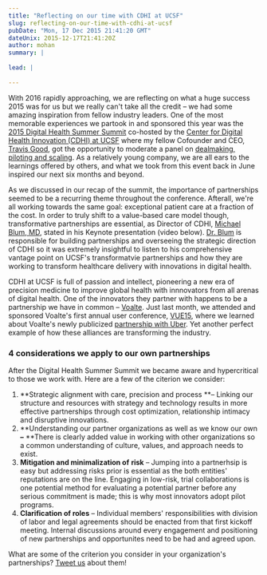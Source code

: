 ```yaml
---
title: "Reflecting on our time with CDHI at UCSF"
slug: reflecting-on-our-time-with-cdhi-at-ucsf
pubDate: "Mon, 17 Dec 2015 21:41:20 GMT"
dateUnix: 2015-12-17T21:41:20Z
author: mohan
summary: |
    
lead: |
    
---
```

With 2016 rapidly approaching, we are reflecting on what a huge success 2015 was for us but we really can't take all the credit – we had some amazing inspiration from fellow industry leaders. One of the most memorable experiences we partook in and sponsored this year was the [2015 Digital Health Summer Summit][1] co-hosted by the [Center for Digital Health Innovation (CDHI) at UCSF][2] where my fellow Cofounder and CEO, [Travis Good][3], got the opportunity to moderate a panel on [dealmaking, piloting and scaling][4]. As a relatively young company, we are all ears to the learnings offered by others, and what we took from this event back in June inspired our next six months and beyond.

As we discussed in our recap of the summit, the importance of partnerships seemed to be a recurring theme throughout the conference.  Afterall, we're all working towards the same goal: exceptional patient care at a fraction of the cost. In order to truly shift to a value-based care model though, transformative partnerships are essential, as Director of CDHI, [Michael Blum, MD][5], stated in his Keynote presentation (video below). [Dr. Blum][6] is responsible for building partnerships and overseeing the strategic direction of CDHI so it was extremely insightful to listen to his comprehensive vantage point on UCSF's transformatvie partnerships and how they are working to transform healthcare delivery with innovations in digital health.

CDHI at UCSF is full of passion and intellect, pioneering a new era of precision medicine to improve global health with innnovators from all arenas of digital health. One of the innovators they partner with happens to be a partnership we have in common – [Voalte][7].  Just last month, we attended and sponsored Voalte's first annual user conference, [VUE15][8], where we learned about Voalte's newly publicized [partnership with Uber][9]. Yet another perfect example of how these alliances are transforming the industry.

### 4 considerations we apply to our own partnerships

After the Digital Health Summer Summit we became aware and hypercritical to those we work with. Here are a few of the citerion we consider:

1. **Strategic alignment with care, precision and process **– Linking our structure and resources with strategy and technology results in more effective partnerships through cost optimization, relationship intimacy and disruptive innovations. 
2. **Understanding our partner organizations as well as we know our own **–** **There is clearly added value in working with other organizations so a common understanding of culture, values, and approach needs to exist.
3. **Mitigation and minimalization of** **risk** – Jumping into a partnerhsip is easy but addressing risks prior is essential as the both entities' reputations are on the line. Engaging in low-risk, trial collaborations is one potential method for evaluating a potential partner before any serious commitment is made; this is why most innovators adopt pilot programs.
4. **Clarification of roles** – Individual members' responsibilities with division of labor and legal agreements should be enacted from that first kickoff meeting. Internal discussions around every engagement and positioning of new partnerships and opportunites need to be had and agreed upon.

What are some of the criterion you consider in your organization's partnerships? [Tweet us][10] about them!

[1]: https://summersummit.digitalhealthsummit.com/
[2]: http://centerfordigitalhealthinnovation.org/
[3]: https://catalyze.io/travis
[4]: https://summersummit.digitalhealthsummit.com/portfolio%20/dealmaking-piloting-and-scaling-do-you-have-what-it-takes/
[5]: https://www.linkedin.com/pub/michael-blum-md/18/873/aa0
[6]: http://profiles.ucsf.edu/michael.blum
[7]: http://www.voalte.com/
[8]: http://www.voalte.com/vue15/
[9]: http://www.prnewswire.com/news-releases/voalte-uber-smh-unite-to-help-address-patient-transportation-challenges-300177760.html
[10]: https://twitter.com/catalyzeio

